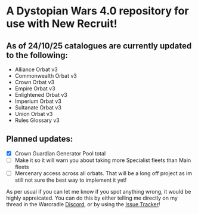 # A Dystopian Wars 4.0 repository for use with New Recruit! 

## As of 24/10/25 catalogues are currently updated to the following:
- Alliance Orbat v3
- Commonwealth Orbat v3
- Crown Orbat v3
- Empire Orbat v3
- Enlightened Orbat v3
- Imperium Orbat v3
- Sultanate Orbat v3
- Union Orbat v3
- Rules Glossary v3

## Planned updates:
- [x] Crown Guardian Generator Pool total
- [ ] Make it so it will warn you about taking more Specialist fleets than Main fleets
- [ ] Mercenary access across all orbats. That will be a long off project as im still not sure the best way to implement it yet!  

As per usual if you can let me know if you spot anything wrong, it would be highly appreicated. 
You can do this by either telling me directly on my thread in the Warcradle [Discord](https://discord.com/channels/764059770876592150/1429135310452822129), or by using the [Issue Tracker](https://github.com/Riandro/Dystopian-Wars/issues)!
